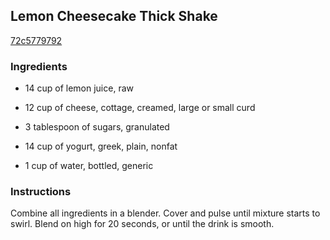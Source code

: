 ## Lemon Cheesecake Thick Shake

[72c5779792](http://www.food.com/recipe/lemon-cheesecake-thick-shake-319666)

### Ingredients

 - 14 cup of lemon juice, raw

 - 12 cup of cheese, cottage, creamed, large or small curd

 - 3 tablespoon of sugars, granulated

 - 14 cup of yogurt, greek, plain, nonfat

 - 1 cup of water, bottled, generic

### Instructions

Combine all ingredients in a blender. Cover and pulse until mixture starts to swirl. Blend on high for 20 seconds, or until the drink is smooth.